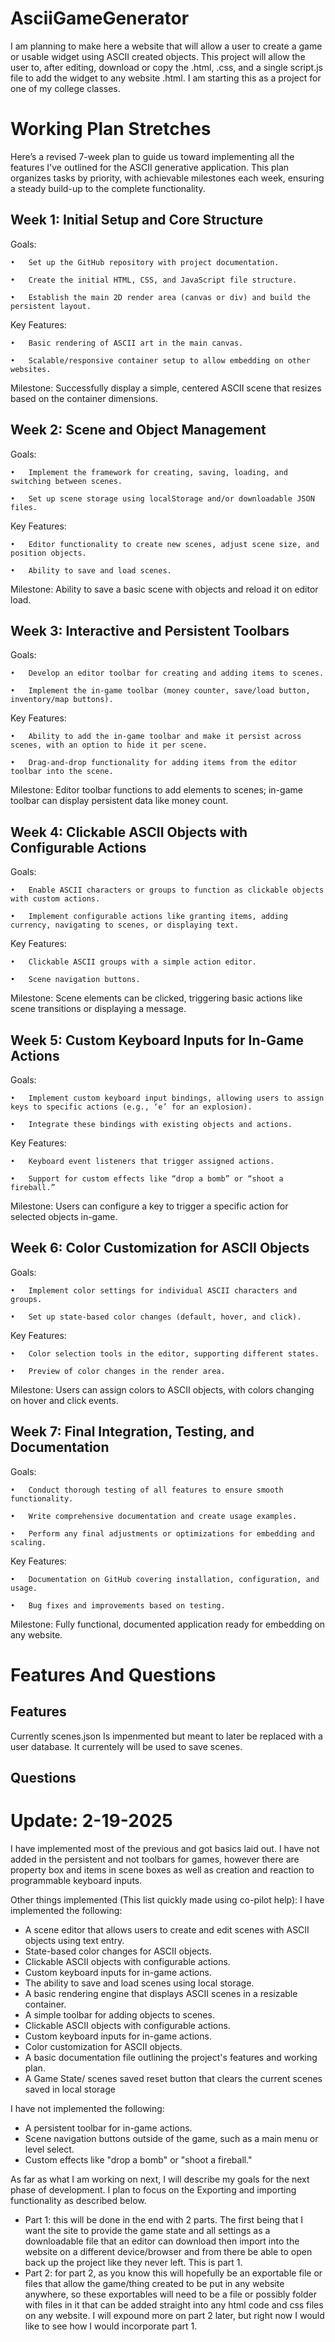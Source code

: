 # AsciiGameGenerator
I am planning to make here a website that will allow a user to create a game or usable widget using ASCII created objects. This project will allow the user to, after editing, download or copy the .html, .css, and a single script.js file to add the widget to any website .html. I am starting this as a project for one of my college classes.

# Working Plan Stretches

Here’s a revised 7-week plan to guide us toward implementing all the features I've outlined for the ASCII generative application. This plan organizes tasks by priority, with achievable milestones each week, ensuring a steady build-up to the complete functionality.

## Week 1: Initial Setup and Core Structure

Goals:

	•	Set up the GitHub repository with project documentation.
 
	•	Create the initial HTML, CSS, and JavaScript file structure.
 
	•	Establish the main 2D render area (canvas or div) and build the persistent layout.
 
Key Features:

	•	Basic rendering of ASCII art in the main canvas.
 
	•	Scalable/responsive container setup to allow embedding on other websites.
 
Milestone: Successfully display a simple, centered ASCII scene that resizes based on the container dimensions.

## Week 2: Scene and Object Management

Goals:

	•	Implement the framework for creating, saving, loading, and switching between scenes.
 
	•	Set up scene storage using localStorage and/or downloadable JSON files.
 
Key Features:

	•	Editor functionality to create new scenes, adjust scene size, and position objects.
 
	•	Ability to save and load scenes.
 
Milestone: Ability to save a basic scene with objects and reload it on editor load.

## Week 3: Interactive and Persistent Toolbars

Goals:

	•	Develop an editor toolbar for creating and adding items to scenes.
 
	•	Implement the in-game toolbar (money counter, save/load button, inventory/map buttons).
 
Key Features:

	•	Ability to add the in-game toolbar and make it persist across scenes, with an option to hide it per scene.
 
	•	Drag-and-drop functionality for adding items from the editor toolbar into the scene.
 
Milestone: Editor toolbar functions to add elements to scenes; in-game toolbar can display persistent data like money count.

## Week 4: Clickable ASCII Objects with Configurable Actions

Goals:

	•	Enable ASCII characters or groups to function as clickable objects with custom actions.
 
	•	Implement configurable actions like granting items, adding currency, navigating to scenes, or displaying text.

Key Features:

	•	Clickable ASCII groups with a simple action editor.
 
	•	Scene navigation buttons.
 
Milestone: Scene elements can be clicked, triggering basic actions like scene transitions or displaying a message.

## Week 5: Custom Keyboard Inputs for In-Game Actions

Goals:

	•	Implement custom keyboard input bindings, allowing users to assign keys to specific actions (e.g., ‘e’ for an explosion).
 
	•	Integrate these bindings with existing objects and actions.
 
Key Features:

	•	Keyboard event listeners that trigger assigned actions.
 
	•	Support for custom effects like “drop a bomb” or “shoot a fireball.”
Milestone: Users can configure a key to trigger a specific action for selected objects in-game.


## Week 6: Color Customization for ASCII Objects

Goals:

	•	Implement color settings for individual ASCII characters and groups.
 
	•	Set up state-based color changes (default, hover, and click).
 
Key Features:

	•	Color selection tools in the editor, supporting different states.
 
	•	Preview of color changes in the render area.
 
Milestone: Users can assign colors to ASCII objects, with colors changing on hover and click events.

## Week 7: Final Integration, Testing, and Documentation

Goals:

	•	Conduct thorough testing of all features to ensure smooth functionality.
 
	•	Write comprehensive documentation and create usage examples.
 
	•	Perform any final adjustments or optimizations for embedding and scaling.
 
Key Features:

	•	Documentation on GitHub covering installation, configuration, and usage.
 
	•	Bug fixes and improvements based on testing.
 
Milestone: Fully functional, documented application ready for embedding on any website.



# Features And Questions

## Features

Currently scenes.json Is impenmented but meant to later be replaced with a user database. It currentely will be used to save scenes.



## Questions



# Update: 2-19-2025
I have implemented most of the previous and got basics laid out. I have not added in the persistent and not toolbars for games, however there are property box and items in scene boxes as well as creation and reaction to programmable keyboard inputs. 

Other things implemented (This list quickly made using co-pilot help):
I have implemented the following:
- A scene editor that allows users to create and edit scenes with ASCII objects using text entry.
- State-based color changes for ASCII objects.
- Clickable ASCII objects with configurable actions.
- Custom keyboard inputs for in-game actions.
- The ability to save and load scenes using local storage.
- A basic rendering engine that displays ASCII scenes in a resizable container.
- A simple toolbar for adding objects to scenes.
- Clickable ASCII objects with configurable actions.
- Custom keyboard inputs for in-game actions.
- Color customization for ASCII objects.
- A basic documentation file outlining the project's features and working plan.
- A Game State/ scenes saved reset button that clears the current scenes saved in local storage


I have not implemented the following:
- A persistent toolbar for in-game actions.
- Scene navigation buttons outside of the game, such as a main menu or level select.
- Custom effects like "drop a bomb" or "shoot a fireball."


As far as what I am working on next, I will describe my goals for the next phase of development. I plan to focus on the Exporting and importing functionality as described below.
- Part 1: this will be done in the end with 2 parts. The first being that I want the site to provide the game state and all settings as a downloadable file that an editor can download then import into the website on a different device/browser and from there be able to open back up the project like they never left. This is part 1.          
- Part 2: for part 2, as you know this will hopefully be an exportable file or files that allow the game/thing created to be put in any website anywhere, so these exportables will need to be a file or possibly folder with files in it that can be added straight into any html code and css files on any website. I will expound more on part 2 later, but right now I would like to see how I would incorporate part 1.


